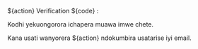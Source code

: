 ${action} Verification ${code} :

Kodhi yekuongorora ichapera muawa imwe chete.

Kana usati wanyorera ${action} ndokumbira usatarise iyi email.
